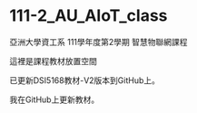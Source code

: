 # 111-2_AU_AIoT_class
亞洲大學資工系 111學年度第2學期 智慧物聯網課程

這裡是課程教材放置空間

已更新DSI5168教材-V2版本到GitHub上。

我在GitHub上更新教材。
